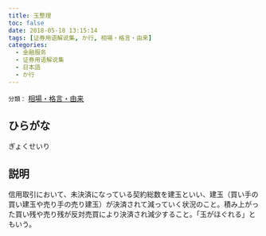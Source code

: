 ```yaml
---
title: 玉整理
toc: false
date: 2018-05-18 13:15:14
tags: [证券用语解说集, か行, 相場・格言・由来]
categories:
  - 金融服务
  - 证券用语解说集
  - 日本語
  - か行
---
```


`分類：` [相場・格言・由来](/tags/相場・格言・由来/)

## ひらがな

ぎょくせいり

## 説明

信用取引において、未決済になっている契約総数を建玉といい、建玉（買い手の買い建玉や売り手の売り建玉）が決済されて減っていく状況のこと。積み上がった買い残や売り残が反対売買により決済され減少すること。「玉がほぐれる」ともいう。
